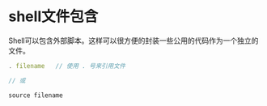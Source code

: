 # shell文件包含

Shell可以包含外部脚本。这样可以很方便的封装一些公用的代码作为一个独立的文件。

```js
. filename   // 使用 . 号来引用文件

// 或

source filename
```
